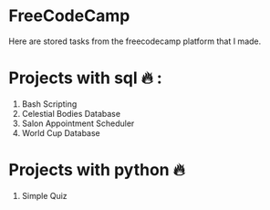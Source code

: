 # FreeCodeCamp
Here are stored tasks from the freecodecamp platform that I made.

# Projects with sql :fire: :
1) Bash Scripting
2) Celestial Bodies Database
3) Salon Appointment Scheduler
4) World Cup Database

# Projects with python :fire:
1) Simple Quiz
